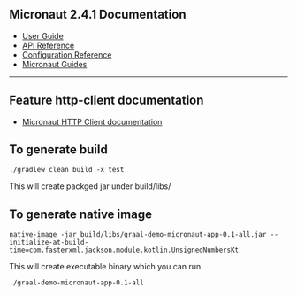 ## Micronaut 2.4.1 Documentation

- [User Guide](https://docs.micronaut.io/2.4.1/guide/index.html)
- [API Reference](https://docs.micronaut.io/2.4.1/api/index.html)
- [Configuration Reference](https://docs.micronaut.io/2.4.1/guide/configurationreference.html)
- [Micronaut Guides](https://guides.micronaut.io/index.html)
---

## Feature http-client documentation

- [Micronaut HTTP Client documentation](https://docs.micronaut.io/latest/guide/index.html#httpClient)

## To generate build

    ./gradlew clean build -x test

This will create packged jar under build/libs/

## To generate native image

    native-image -jar build/libs/graal-demo-micronaut-app-0.1-all.jar --initialize-at-build-time=com.fasterxml.jackson.module.kotlin.UnsignedNumbersKt

This will create executable binary which you can run 

    ./graal-demo-micronaut-app-0.1-all
